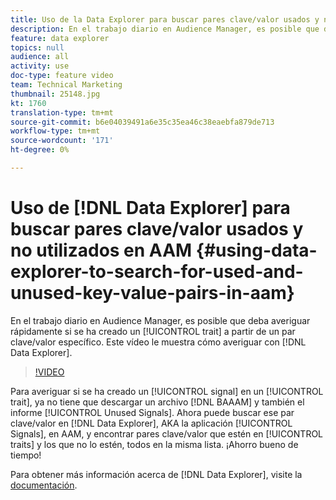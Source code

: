 ```yaml
---
title: Uso de la Data Explorer para buscar pares clave/valor usados y no utilizados en AAM
description: En el trabajo diario en Audience Manager, es posible que deba averiguar rápidamente si se ha creado una característica a partir de un par clave/valor específico. Este vídeo muestra cómo averiguar con Data Explorer.
feature: data explorer
topics: null
audience: all
activity: use
doc-type: feature video
team: Technical Marketing
thumbnail: 25148.jpg
kt: 1760
translation-type: tm+mt
source-git-commit: b6e04039491a6e35c35ea46c38eaebfa879de713
workflow-type: tm+mt
source-wordcount: '171'
ht-degree: 0%

---
```



# Uso de [!DNL Data Explorer] para buscar pares clave/valor usados y no utilizados en AAM {#using-data-explorer-to-search-for-used-and-unused-key-value-pairs-in-aam}

En el trabajo diario en Audience Manager, es posible que deba averiguar rápidamente si se ha creado un [!UICONTROL trait] a partir de un par clave/valor específico. Este vídeo le muestra cómo averiguar con [!DNL Data Explorer].

>[!VIDEO](https://video.tv.adobe.com/v/25148/?quality=12)

Para averiguar si se ha creado un [!UICONTROL signal] en un [!UICONTROL trait], ya no tiene que descargar un archivo [!DNL BAAAM] y también el informe [!UICONTROL Unused Signals]. Ahora puede buscar ese par clave/valor en [!DNL Data Explorer], AKA la aplicación [!UICONTROL Signals], en AAM, y encontrar pares clave/valor que estén en [!UICONTROL traits] y los que no lo estén, todos en la misma lista. ¡Ahorro bueno de tiempo!

Para obtener más información acerca de [!DNL Data Explorer], visite la [documentación](https://experiencecloud.adobe.com/resources/help/en_US/aam/data-explorer.html).